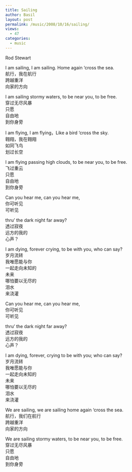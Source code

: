```yaml
---
title: Sailing
author: Basil
layout: post
permalink: /music/2008/10/16/sailing/
views:
  - 47
categories:
  - music
---
```

Rod Stewart 

I am sailing, I am sailing. Home again &#8216;cross the sea.  
航行，我在航行  
跨越重洋  
向家的方向 

I am sailing stormy waters, to be near you, to be free.  
穿过无尽风暴  
只愿  
自由地  
到你身旁 

I am flying, I am flying，Like a bird &#8216;cross the sky.  
翱翔，我在翱翔  
如同飞鸟  
划过长空 

I am flying passing high clouds, to be near you, to be free.  
飞过重云  
只愿  
自由地  
到你身旁 

Can you hear me, can you hear me,  
你可听见  
可听见 

thru&#8217; the dark night far away?  
透过寂夜  
远方的我的  
心声？ 

I am dying, forever crying, to be with you, who can say?  
岁月流转  
我唯愿能与你  
一起走向未知的  
未来  
哪怕要以无尽的  
泪水  
来浇灌 

Can you hear me, can you hear me,  
你可听见  
可听见 

thru&#8217; the dark night far away?  
透过寂夜  
远方的我的  
心声？ 

I am dying, forever, crying to be with you; who can say?  
岁月流转  
我唯愿能与你  
一起走向未知的  
未来  
哪怕要以无尽的  
泪水  
来浇灌 

We are sailing, we are sailing home again &#8216;cross the sea.  
航行，我们在航行  
跨越重洋  
向家的方向 

We are sailing stormy waters, to be near you, to be free.  
穿过无尽风暴  
只愿  
自由地  
到你身旁